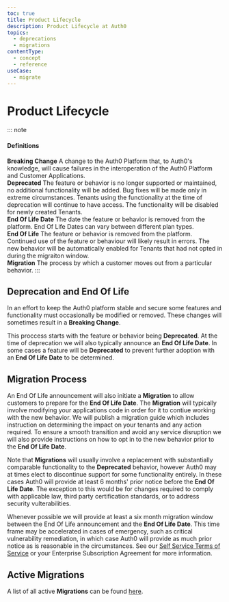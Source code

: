```yaml
---
toc: true
title: Product Lifecycle
description: Product Lifecycle at Auth0
topics:
  - deprecations
  - migrations
contentType:
  - concept
  - reference
useCase:
  - migrate
---
```


# Product Lifecycle

::: note
<h4>Definitions</h4>
<b>Breaking Change</b> A change to the Auth0 Platform that, to Auth0's knowledge, will cause failures in the interoperation of the Auth0 Platform and Customer Applications.<br>
<b>Deprecated</b> The feature or behavior is no longer supported or maintained, no additional functionality will be added. Bug fixes will be made only in extreme circumstances. Tenants using the functionality at the time of deprecation will continue to have access. The functionality will be disabled for newly created Tenants.<br>
<b>End Of Life Date</b> The date the feature or behavior is removed from the platform. End Of Life Dates can vary between different plan types.<br>
<b>End Of Life</b> The feature or behavior is removed from the platform. Continued use of the feature or behaviour will likely result in errors. The new behavior will be automatically enabled for Tenants that had not opted in during the migraiton window. <br>
<b>Migration</b> The process by which a customer moves out from a particular behavior.
:::

## Deprecation and End Of Life

In an effort to keep the Auth0 platform stable and secure some features and functionality must occasionally be modified or removed. These changes will sometimes result in a **Breaking Change**.

This proccess starts with the feature or behavior being **Deprecated**. At the time of deprecation we will also typically announce an **End Of Life Date**. In some cases a feature will be **Deprecated** to prevent further adoption with an **End Of Life Date** to be determined.

## Migration Process

An End Of Life announcement will also initiate a **Migration** to allow customers to prepare for the **End Of Life Date**. The **Migration** will typically involve modifying your applications code in order for it to contiue working with the new behavior. We will publish a migration guide which includes instruction on determining the impact on your tenants and any action required. To ensure a smooth transition and avoid any service disruption we will also provide instructions on how to opt in to the new behavior prior to the **End Of Life Date**.

Note that **Migrations** will usually involve a replacement with substantially comparable functionality to the **Deprecated** behavior, however Auth0 may at times elect to discontinue support for some functionality entirely. In these cases Auth0 will provide at least 6 months' prior notice before the **End Of Life Date**. The exception to this would be for changes required to comply with applicable law, third party certification standards, or to address security vulterabilities.

Whenever possible we will provide at least a six month migration window between the End Of Life announcement and the **End Of Life Date**. This time frame may be accelerated in cases of emergency, such as critical vulnerability remediation, in which case Auth0 will provide as much prior notice as is reasonable in the circumstances. See our [Self Service Terms of Service](https://auth0.com/legal/ss-tos) or your Enterprise Subscription Agreement for more information.

## Active Migrations

A list of all active **Migrations** can be found [here](/product-lifecycle/migrations).

